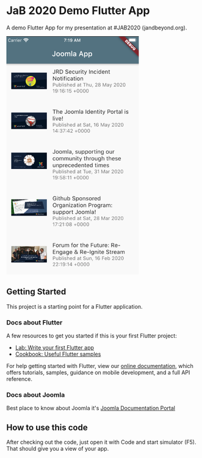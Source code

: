 # JaB 2020 Demo Flutter App

A demo Flutter App for my presentation at #JAB2020 (jandbeyond.org).

![](screenshot1.png)

## Getting Started

This project is a starting point for a Flutter application.

### Docs about Flutter

A few resources to get you started if this is your first Flutter project:

- [Lab: Write your first Flutter app](https://flutter.dev/docs/get-started/codelab)
- [Cookbook: Useful Flutter samples](https://flutter.dev/docs/cookbook)

For help getting started with Flutter, view our
[online documentation](https://flutter.dev/docs), which offers tutorials,
samples, guidance on mobile development, and a full API reference.

### Docs about Joomla

Best place to know about Joomla it's [Joomla Documentation Portal](https://docs.joomla.org)

## How to use this code

After checking out the code, just open it with Code and start simulator (F5). That should give you a view of your app.
